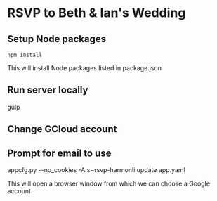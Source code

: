 RSVP to Beth & Ian's Wedding
============================

## Setup Node packages

    npm install

This will install Node packages listed in package.json

## Run server locally

gulp 

## Change GCloud account

## Prompt for email to use

appcfg.py --no_cookies -A s~rsvp-harmonli update app.yaml

This will open a browser window from which we can choose a Google account.
